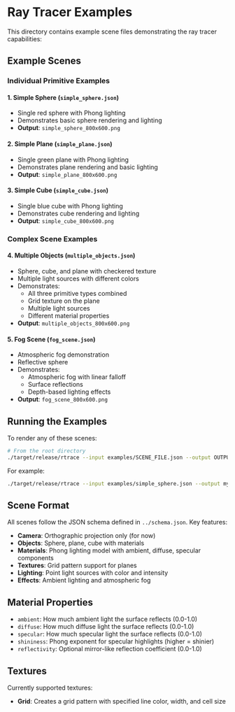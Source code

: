 # Ray Tracer Examples

This directory contains example scene files demonstrating the ray tracer capabilities:

## Example Scenes

### Individual Primitive Examples

#### 1. Simple Sphere (`simple_sphere.json`)
- Single red sphere with Phong lighting
- Demonstrates basic sphere rendering and lighting
- **Output**: `simple_sphere_800x600.png`

#### 2. Simple Plane (`simple_plane.json`)
- Single green plane with Phong lighting
- Demonstrates plane rendering and basic lighting
- **Output**: `simple_plane_800x600.png`

#### 3. Simple Cube (`simple_cube.json`)
- Single blue cube with Phong lighting
- Demonstrates cube rendering and lighting
- **Output**: `simple_cube_800x600.png`

### Complex Scene Examples

#### 4. Multiple Objects (`multiple_objects.json`)
- Sphere, cube, and plane with checkered texture
- Multiple light sources with different colors
- Demonstrates:
  - All three primitive types combined
  - Grid texture on the plane
  - Multiple light sources
  - Different material properties
- **Output**: `multiple_objects_800x600.png`

#### 5. Fog Scene (`fog_scene.json`)
- Atmospheric fog demonstration
- Reflective sphere
- Demonstrates:
  - Atmospheric fog with linear falloff
  - Surface reflections
  - Depth-based lighting effects
- **Output**: `fog_scene_800x600.png`

## Running the Examples

To render any of these scenes:

```bash
# From the root directory
./target/release/rtrace --input examples/SCENE_FILE.json --output OUTPUT.png --width 800 --height 600
```

For example:
```bash
./target/release/rtrace --input examples/simple_sphere.json --output my_render.png --width 800 --height 600
```

## Scene Format

All scenes follow the JSON schema defined in `../schema.json`. Key features:

- **Camera**: Orthographic projection only (for now)
- **Objects**: Sphere, plane, cube with materials
- **Materials**: Phong lighting model with ambient, diffuse, specular components
- **Textures**: Grid pattern support for planes
- **Lighting**: Point light sources with color and intensity
- **Effects**: Ambient lighting and atmospheric fog

## Material Properties

- `ambient`: How much ambient light the surface reflects (0.0-1.0)
- `diffuse`: How much diffuse light the surface reflects (0.0-1.0)  
- `specular`: How much specular light the surface reflects (0.0-1.0)
- `shininess`: Phong exponent for specular highlights (higher = shinier)
- `reflectivity`: Optional mirror-like reflection coefficient (0.0-1.0)

## Textures

Currently supported textures:
- **Grid**: Creates a grid pattern with specified line color, width, and cell size